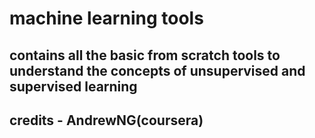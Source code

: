 # machine learning tools 
## contains all the basic from scratch tools to understand the concepts of unsupervised and supervised learning
## credits - AndrewNG(coursera)

